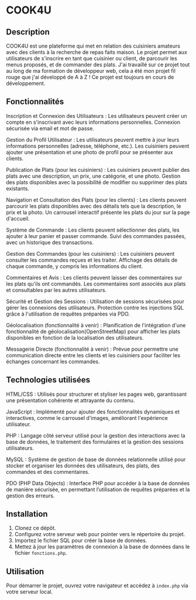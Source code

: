 # COOK4U

## Description
COOK4U est une plateforme qui met en relation des cuisiniers amateurs avec des clients à la recherche de repas faits maison. Le projet permet aux utilisateurs de s'inscrire en tant que cuisinier ou client, de parcourir les menus proposés, et de commander des plats.
J'ai travaillé sur ce projet tout au long de ma formation de développeur web, cela a été mon projet fil rouge que j'ai développé de A à Z !
Ce projet est toujours en cours de développement.

## Fonctionnalités

Inscription et Connexion des Utilisateurs :
   Les utilisateurs peuvent créer un compte en s'inscrivant avec leurs informations personnelles.
   Connexion sécurisée via email et mot de passe.

Gestion du Profil Utilisateur :
   Les utilisateurs peuvent mettre à jour leurs informations personnelles (adresse, téléphone, etc.).
   Les cuisiniers peuvent ajouter une présentation et une photo de profil pour se présenter aux clients.

Publication de Plats (pour les cuisiniers) :
   Les cuisiniers peuvent publier des plats avec une description, un prix, une catégorie, et une photo.
   Gestion des plats disponibles avec la possibilité de modifier ou supprimer des plats existants.

Navigation et Consultation des Plats (pour les clients) :
   Les clients peuvent parcourir les plats disponibles avec des détails tels que la description, le prix et la photo.
   Un carrousel interactif présente les plats du jour sur la page d'accueil.

Système de Commande :
   Les clients peuvent sélectionner des plats, les ajouter à leur panier et passer commande.
   Suivi des commandes passées, avec un historique des transactions.

Gestion des Commandes (pour les cuisiniers) :
   Les cuisiniers peuvent consulter les commandes reçues et les traiter.
   Affichage des détails de chaque commande, y compris les informations du client.

Commentaires et Avis :
   Les clients peuvent laisser des commentaires sur les plats qu'ils ont commandés.
   Les commentaires sont associés aux plats et consultables par les autres utilisateurs.

Sécurité et Gestion des Sessions :
   Utilisation de sessions sécurisées pour gérer les connexions des utilisateurs.
   Protection contre les injections SQL grâce à l'utilisation de requêtes préparées via PDO.

Géolocalisation (fonctionnalité à venir) :
   Planification de l'intégration d'une fonctionnalité de géolocalisation(OpenStreetMap) pour afficher les plats disponibles en fonction de la localisation des utilisateurs.

Messagerie Directe (fonctionnalité à venir) :
   Prévue pour permettre une communication directe entre les clients et les cuisiniers pour faciliter les échanges concernant les commandes.

## Technologies utilisées

HTML/CSS : Utilisés pour structurer et styliser les pages web, garantissant une présentation cohérente et attrayante du contenu.

JavaScript : Implémenté pour ajouter des fonctionnalités dynamiques et interactives, comme le carrousel d'images, améliorant l'expérience utilisateur.

PHP : Langage côté serveur utilisé pour la gestion des interactions avec la base de données, le traitement des formulaires et la gestion des sessions utilisateurs.

MySQL : Système de gestion de base de données relationnelle utilisé pour stocker et organiser les données des utilisateurs, des plats, des commandes et des commentaires.

PDO (PHP Data Objects) : Interface PHP pour accéder à la base de données de manière sécurisée, en permettant l’utilisation de requêtes préparées et la gestion des erreurs.

## Installation
1. Clonez ce dépôt.
2. Configurez votre serveur web pour pointer vers le répertoire du projet.
3. Importez le fichier SQL pour créer la base de données.
4. Mettez à jour les paramètres de connexion à la base de données dans le fichier `fonctions.php`.

## Utilisation
Pour démarrer le projet, ouvrez votre navigateur et accédez à `index.php` via votre serveur local.

